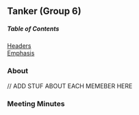 ## Tanker (Group 6)

##### Table of Contents  
[Headers](#headers)  
[Emphasis](#emphasis)  

### About

// ADD STUF ABOUT EACH MEMEBER HERE

### Meeting Minutes
